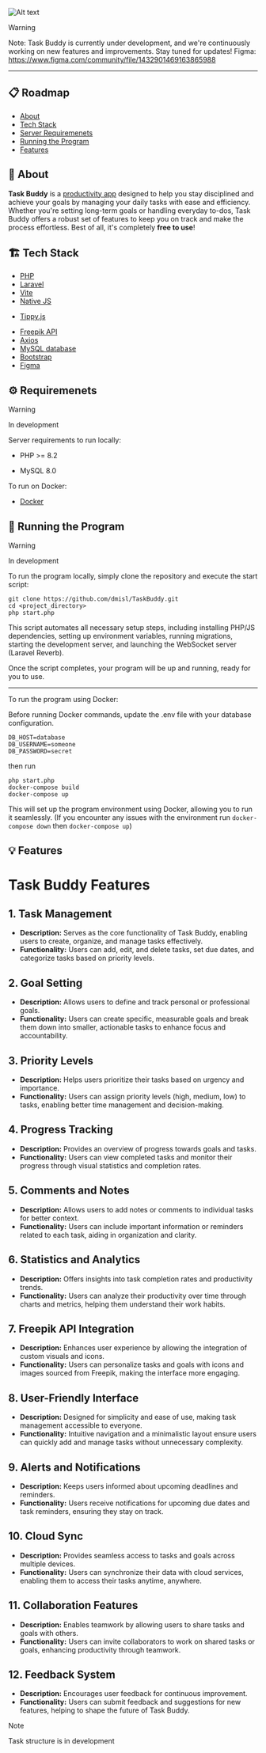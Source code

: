 ![Alt text](https://api.centous.com/wp-content/uploads/2023/08/laravelvuejs.png)
> [!WARNING]  
> Note: Task Buddy is currently under development, and we're continuously working on new features and improvements. Stay tuned for updates!
> Figma: https://www.figma.com/community/file/1432901469163865988
---
## 📋 Roadmap

- [About](#about)
- [Tech Stack](#tech_stack)
- [Server Requiremenets](#requirements)
- [Running the Program](#running)
- [Features](#features)

## 🧐 About <a id = "about"></a>

**Task Buddy** is a <ins>productivity app</ins> designed to help you stay disciplined and achieve your goals by managing your daily tasks with ease and efficiency. Whether you're setting long-term goals or handling everyday to-dos, Task Buddy offers a robust set of features to keep you on track and make the process effortless. Best of all, it's completely **free to use**!

## 🏗️ Tech Stack <a id = "tech_stack"></a>

- [PHP](https://www.php.net/)
- [Laravel](https://laravel.com/)
- [Vite](https://vitejs.dev/)
- [Native JS](https://vuejs.org/)
<!-- - [Vue](https://vuejs.org/) -->
- [Tippy.js](https://atomiks.github.io/tippyjs/)
<!-- - [Dragula.js](https://bevacqua.github.io/dragula/) -->
- [Freepik API](https://www.freepik.com/api)
- [Axios](https://github.com/axios/axios)
- [MySQL database](https://www.mysql.com/)
- [Bootstrap](https://getbootstrap.com/)
- [Figma](https://www.figma.com/)

## ⚙️ Requiremenets <a id = "requirements"></a>

> [!WARNING]
> In development

Server requirements to run locally:
- PHP >= 8.2
<!-- - [Node.js](https://nodejs.org/en/download) (LTS) -->
- MySQL 8.0

To run on Docker:
- [Docker](https://www.docker.com/products/docker-desktop/)

## 🚀 Running the Program <a id = "running"></a>

> [!WARNING]
> In development

To run the program locally, simply clone the repository and execute the start script:
```
git clone https://github.com/dmisl/TaskBuddy.git
cd <project_directory>
php start.php
```
This script automates all necessary setup steps, including installing PHP/JS dependencies, setting up environment variables, running migrations, starting the development server, and launching the WebSocket server (Laravel Reverb).

Once the script completes, your program will be up and running, ready for you to use.

---

To run the program using Docker:

Before running Docker commands, update the .env file with your database configuration.

```
DB_HOST=database
DB_USERNAME=someone
DB_PASSWORD=secret
```
then run
```
php start.php
docker-compose build
docker-compose up
```

This will set up the program environment using Docker, allowing you to run it seamlessly. (If you encounter any issues with the environment run `docker-compose down` then `docker-compose up`)

## 💡 Features <a id = "features"></a>

# Task Buddy Features

## 1. Task Management
- **Description:** Serves as the core functionality of Task Buddy, enabling users to create, organize, and manage tasks effectively.
- **Functionality:** Users can add, edit, and delete tasks, set due dates, and categorize tasks based on priority levels.

## 2. Goal Setting
- **Description:** Allows users to define and track personal or professional goals.
- **Functionality:** Users can create specific, measurable goals and break them down into smaller, actionable tasks to enhance focus and accountability.

## 3. Priority Levels
- **Description:** Helps users prioritize their tasks based on urgency and importance.
- **Functionality:** Users can assign priority levels (high, medium, low) to tasks, enabling better time management and decision-making.

## 4. Progress Tracking
- **Description:** Provides an overview of progress towards goals and tasks.
- **Functionality:** Users can view completed tasks and monitor their progress through visual statistics and completion rates.

## 5. Comments and Notes
- **Description:** Allows users to add notes or comments to individual tasks for better context.
- **Functionality:** Users can include important information or reminders related to each task, aiding in organization and clarity.

## 6. Statistics and Analytics
- **Description:** Offers insights into task completion rates and productivity trends.
- **Functionality:** Users can analyze their productivity over time through charts and metrics, helping them understand their work habits.

## 7. Freepik API Integration
- **Description:** Enhances user experience by allowing the integration of custom visuals and icons.
- **Functionality:** Users can personalize tasks and goals with icons and images sourced from Freepik, making the interface more engaging.

## 8. User-Friendly Interface
- **Description:** Designed for simplicity and ease of use, making task management accessible to everyone.
- **Functionality:** Intuitive navigation and a minimalistic layout ensure users can quickly add and manage tasks without unnecessary complexity.

## 9. Alerts and Notifications
- **Description:** Keeps users informed about upcoming deadlines and reminders.
- **Functionality:** Users receive notifications for upcoming due dates and task reminders, ensuring they stay on track.

## 10. Cloud Sync
- **Description:** Provides seamless access to tasks and goals across multiple devices.
- **Functionality:** Users can synchronize their data with cloud services, enabling them to access their tasks anytime, anywhere.

## 11. Collaboration Features
- **Description:** Enables teamwork by allowing users to share tasks and goals with others.
- **Functionality:** Users can invite collaborators to work on shared tasks or goals, enhancing productivity through teamwork.

## 12. Feedback System
- **Description:** Encourages user feedback for continuous improvement.
- **Functionality:** Users can submit feedback and suggestions for new features, helping to shape the future of Task Buddy.

> [!NOTE]
> Task structure is in development
